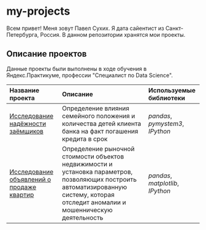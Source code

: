 # my-projects

Всем привет! Меня зовут Павел Сухих. Я дата сайентист из Санкт-Петербурга, Россия. В данном репозитории хранятся мои проекты.

## Описание проектов

Данные проекты были выполнены в ходе обучения в Яндекс.Практикуме, профессии "Специалист по Data Science".

| Название проекта | Описание | Используемые библиотеки | 
| :---------------------- | :---------------------- | :---------------------- |
| [Исследование надёжности заёмщиков](borrow_reliability_research) | Определение влияния семейного положения и количества детей клиента банка на факт погашения кредита в срок| *pandas*, *pymystem3*, *IPython* |
| [Исследование объявлений о продаже квартир](appartment_sales_ads_research) | Определение рыночной стоимости объектов недвижимости и установка параметров, позволяющих построить автоматизированную систему, которая отследит аномалии и мошенническую деятельность| *pandas*, *matplotlib*, *IPython* |
